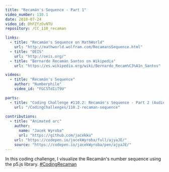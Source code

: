 ```yaml
---
title: "Recamán's Sequence - Part 1"
video_number: 110.1
date: 2018-07-24
video_id: DhFZfzOvNTU
repository: /CC_110_recaman

links:
  - title: "Recamán's Sequence on MathWorld"
    url: "http://mathworld.wolfram.com/RecamansSequence.html"
  - title: "OEIS"
    url: "http://oeis.org/"
  - title: "Bernardo Recamán Santos on Wikipedia"
    url: "https://es.wikipedia.org/wiki/Bernardo_Recam%C3%A1n_Santos"

videos:
  - title: "Recamán's Sequence"
    author: "Numberphile"
    video_id: "FGC5TdIiT9U"

parts:
  - title: "Coding Challenge #110.2: Recamán's Sequence - Part 2 (Audio)"
    url: "/CodingChallenges/110.2-recaman-sequence"
    
contributions:
  - title: "Animated arc"
    author:
      name: "Jacek Wyroba"
      url: "https://github.com/jacekku"
    url: "https://codepen.io/jacekWyroba/full/ajyaJE/"
    source: "https://codepen.io/jacekWyroba/pen/ajyaJE/"
---
```


In this coding challenge, I visualize the Recamán's number sequence using the p5.js library. [#CodingRecaman](https://twitter.com/hashtag/CodingRecaman)
